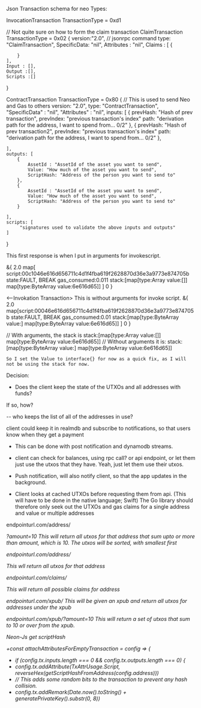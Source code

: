 Json Transaction schema for neo
Types:

InvocationTransaction TransactionType = 0xd1

// Not quite sure on how to form the claim transaction
ClaimTransaction TransactionType = 0x02
{
    version:"2.0", // jsonrpc command
    type: "ClaimTransaction",
    SpecificData: "nil",
    Attributes : "nil",
    Claims : [
        {

        }
    ],
    Input : [],
    Output :[],
    Scripts :[]
}



ContractTransaction   TransactionType = 0x80
{
    // This is used to send Neo and Gas to others
    version: "2.0",
    type: "ContractTransaction",
    "SpecificData" : "nil",
    "Attributes" : "nil",
    inputs: [
        {
            prevHash: "Hash of prev transaction",
            prevIndex: "previous transaction's index"
            path: "derivation path for the address, I want to spend from... 0/2"
        },
        {
            prevHash: "Hash of prev transaction2",
            prevIndex: "previous transaction's index"
            path: "derivation path for the address, I want to spend from... 0/2"
        },

    ],
    outputs: [
        {
            AssetId : "AssetId of the asset you want to send",
            Value: "How much of the asset you want to send",
            ScriptHash: "Address of the person you want to send to"
        },
        {
            AssetId : "AssetId of the asset you want to send",
            Value: "How much of the asset you want to send",
            ScriptHash: "Address of the person you want to send to"
        }
        
    ],
    scripts: [
         "signatures used to validate the above inputs and outputs"
    ]


}


This first response is when I put in arguments for invokescript.

&{  2.0 
    map[
        script:00c1046e616d656711c4d1f4fba619f2628870d36e3a9773e874705b 
        state:FAULT, BREAK 
        gas_consumed:0.011 
        stack:[map[type:Array value:[]] map[type:ByteArray value:6e616d65]]
    ] 
    <nil> 
    0
}

<--Invokation Transaction>
This is without arguments for invoke script.
&{ 2.0 
    map[script:00046e616d656711c4d1f4fba619f2628870d36e3a9773e874705b 
        state:FAULT, BREAK 
        gas_consumed:0.01 
        stack:[map[type:ByteArray value:] map[type:ByteArray value:6e616d65]]
    ] 
    <nil> 
    0
}

// With arguments, the stack is stack:[map[type:Array value:[]] map[type:ByteArray value:6e616d65]]
	// Without arguments it is:      stack:[map[type:ByteArray value:] map[type:ByteArray value:6e616d65]]

    So I set the Value to interface{} for now as a quick fix, as I will not be using the stack for now.


Decision:


- Does the client keep the state of the UTXOs and all addresses with funds?

If so, how?

-- who keeps the list of all of the addresses in use?

client could keep it in realmdb and subscribe to notifications, so that users know when they get a payment
   - This can be done with post notification and dynamodb streams.

- client can check for balances, using rpc call? or api endpoint, or let them just use the utxos that they have. Yeah, just let them use their utxos.

- Push notification, will also notify client, so that the app updates in the background.

- Client looks at cached UTXOs before requesting them from api. (This will have to be done in the native language; Swift)
The Go library should therefore only seek out the UTXOs and gas claims for a single address and value or multiple addresses

endpointurl.com/address/<address>?amount=10 This will return all utxos for that address that sum upto or more than amount, which is 10. The utxos will be sorted, with smallest first

endpointurl.com/address/<address> This wll return all utxos for that address

endpointurl.com/claims/<address> This will return all possible claims for address

endpointurl.com/xpub/<xpub> This will be given an xpub and return all utxos for addresses under the xpub

endpointurl.com/xpub/<xpub>?amount=10 This will return a set of utxos that sum to 10 or over from the xpub.


Neon-Js get scriptHash

+const attachAttributesForEmptyTransaction = config => {
+  if (config.tx.inputs.length === 0 && config.tx.outputs.length === 0) {
+    config.tx.addAttribute(TxAttrUsage.Script, reverseHex(getScriptHashFromAddress(config.address)))
+    // This adds some random bits to the transaction to prevent any hash collision.
+    config.tx.addRemark(Date.now().toString() + generatePrivateKey().substr(0, 8))
